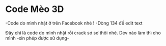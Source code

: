 # Code Mèo 3D
-Code do mình nhặt ở trên Facebook nhé !
-Dòng 134 để edit text 

Đây chỉ là code do mình nhặt rồi crack sơ sơ thôi nhé. Dev nào làm thì cho mình -xin phép được sử dụng-
